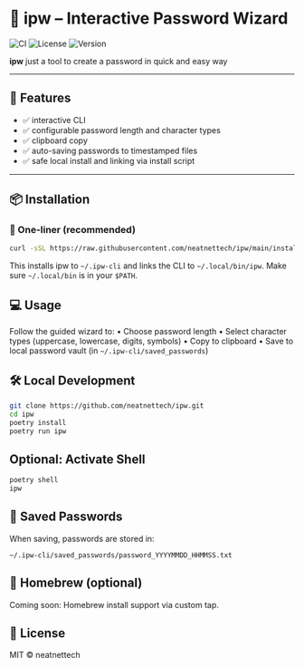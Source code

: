 # 🔐 ipw – Interactive Password Wizard

![CI](https://github.com/neatnettech/ipw/actions/workflows/ci.yml/badge.svg)
![License](https://img.shields.io/github/license/neatnettech/ipw)
![Version](https://img.shields.io/github/v/tag/neatnettech/ipw)

**ipw** just a tool to create a password in quick and easy way

---

## 🚀 Features

- ✅ interactive CLI
- ✅ configurable password length and character types
- ✅ clipboard copy
- ✅ auto-saving passwords to timestamped files
- ✅ safe local install and linking via install script

---

## 📦 Installation

### 🧰 One-liner (recommended)

```bash
curl -sSL https://raw.githubusercontent.com/neatnettech/ipw/main/install.sh | bash
```

This installs ipw to ```~/.ipw-cli``` and links the CLI to ```~/.local/bin/ipw```.
Make sure ```~/.local/bin``` is in your ```$PATH```.

## 💻 Usage

Follow the guided wizard to:
	•	Choose password length
	•	Select character types (uppercase, lowercase, digits, symbols)
	•	Copy to clipboard
	•	Save to local password vault (in ```~/.ipw-cli/saved_passwords```)

## 🛠 Local Development

```bash
git clone https://github.com/neatnettech/ipw.git
cd ipw
poetry install
poetry run ipw
```

## Optional: Activate Shell

```bash
poetry shell
ipw
```

## 📝 Saved Passwords

When saving, passwords are stored in:
```
~/.ipw-cli/saved_passwords/password_YYYYMMDD_HHMMSS.txt
```


## 🍺 Homebrew (optional)

Coming soon: Homebrew install support via custom tap.

## 📜 License

MIT © neatnettech